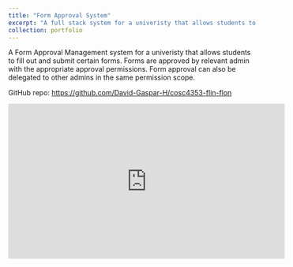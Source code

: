 ```yaml
---
title: "Form Approval System"
excerpt: "A full stack system for a univeristy that allows students to fill out and submit certain forms<br/><img src='/images/home_page.png'>"
collection: portfolio
---
```


A Form Approval Management system for a univeristy that allows students to fill out and submit certain forms. Forms are approved by relevant admin with the appropriate approval permissions. Form approval can also be delegated to other admins in the same permission scope.

GitHub repo: https://github.com/David-Gaspar-H/cosc4353-flin-flon

<iframe width="560" height="315" 
    src="https://www.youtube.com/embed/Jryld7oRP38" 
    title="YouTube video player" 
    frameborder="0" 
    allow="accelerometer; autoplay; clipboard-write; encrypted-media; gyroscope; picture-in-picture" 
    allowfullscreen>
</iframe>
